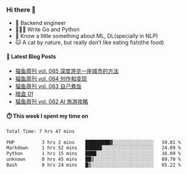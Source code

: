 ### Hi there 👋

- 🔧 Backend engineer
- 👨🏻‍💻 Write Go and Python
- 🔭 Know a little something about ML, DL(specially in NLP)
- 🐱 A cat by nature, but really don’t like eating fish(the food)

#### 📖 Latest Blog Posts
<!-- BLOG-POST-LIST:START -->
- [猫鱼周刊 vol. 065 深度游览一座城市的方法](https://ameow.xyz/archives/weekly-065)
- [猫鱼周刊 vol. 064 创作和变现](https://ameow.xyz/archives/weekly-064)
- [猫鱼周刊 vol. 063 自己煮饭](https://ameow.xyz/archives/weekly-063)
- [暗盒 01](https://ameow.xyz/archives/film-roll-01)
- [猫鱼周刊 vol. 062 AI 旅游攻略](https://ameow.xyz/archives/weekly-062)
<!-- BLOG-POST-LIST:END -->

#### ⏱️ This week I spent my time on
<!--START_SECTION:waka-->

```txt
Total Time: 7 hrs 47 mins

PHP          3 hrs 2 mins    █████████▓░░░░░░░░░░░░░░░   39.01 %
Markdown     1 hrs 52 mins   ██████░░░░░░░░░░░░░░░░░░░   24.09 %
Python       1 hrs 15 mins   ████░░░░░░░░░░░░░░░░░░░░░   16.09 %
unknown      0 hrs 45 mins   ██▒░░░░░░░░░░░░░░░░░░░░░░   09.70 %
Bash         0 hrs 24 mins   █▒░░░░░░░░░░░░░░░░░░░░░░░   05.22 %
```

<!--END_SECTION:waka-->

<!--
**LeslieLeung/LeslieLeung** is a ✨ _special_ ✨ repository because its `README.md` (this file) appears on your GitHub profile.

Here are some ideas to get you started:

- 🔭 I’m currently working on ...
- 🌱 I’m currently learning ...
- 👯 I’m looking to collaborate on ...
- 🤔 I’m looking for help with ...
- 💬 Ask me about ...
- 📫 How to reach me: ...
- 😄 Pronouns: ...
- ⚡ Fun fact: ...
-->
